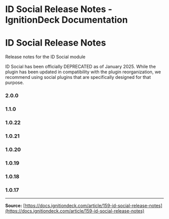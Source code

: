 # ID Social Release Notes - IgnitionDeck Documentation

# ID Social Release Notes

[](javascript:window.print())
Release notes for the ID Social module

ID Social has been officially DEPRECATED as of January 2025. While the plugin has been updated in compatibility with the plugin reorganization, we recommend using social plugins that are specifically designed for that purpose.

### 2.0.0

### 1.1.0

### 1.0.22

### 1.0.21

### 1.0.20

### 1.0.19

### 1.0.18

### 1.0.17



---
**Source:** [https://docs.ignitiondeck.com/article/159-id-social-release-notes](https://docs.ignitiondeck.com/article/159-id-social-release-notes)

